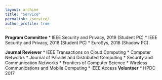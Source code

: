 ```yaml
---
layout: archive
title: "Service"
permalink: /service/
author_profile: true
---
```


**Program Committee**
    * IEEE Security and Privacy, 2019 (Student PC)
    * IEEE Security and Privacy, 2018 (Student PC)
    * EuroSys, 2018 (Shadow PC)

**Journal Reviewer**
    * IEEE Transactions on Cloud Computing
    * Computer Networks
    * Journal of Parallel and Distributed Computing
    * Security and Communication Networks
    * Frontiers of Computer Science
    * Wireless Communications and Mobile Computing
    * IEEE Access
**Volunteer**
    * HPDC 2017
